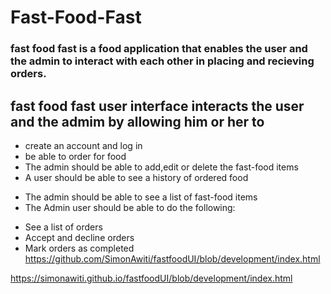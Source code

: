 # Fast-Food-Fast
### fast food fast is a food application that enables the user and the admin to interact with each other in placing and recieving orders.
## fast food fast user interface interacts the user and the admim by allowing him or her to  

 * create an account and log in
 * be able to order for food
 * The admin should be able to add,edit or delete the fast-food items
 * A user should be able to see a history of ordered food
- The admin should be able to see a list of fast-food items
- The Admin user should be able to do the following:
 * See a list of orders
* Accept and decline orders
* Mark orders as completed
https://github.com/SimonAwiti/fastfoodUI/blob/development/index.html

https://simonawiti.github.io/fastfoodUI/blob/development/index.html
